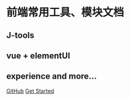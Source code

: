 
# 前端常用工具、模块文档




## J-tools
## vue + elementUI
## experience and more...

[GitHub](https://github.com/DogeJian)
[Get Started](工具函数.md)
